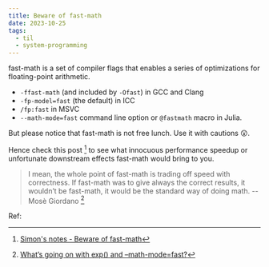 ```yaml
---
title: Beware of fast-math
date: 2023-10-25
tags:
  - til
  - system-programming
---
```


fast-math is a set of compiler flags that enables a series of optimizations for
floating-point arithmetic.

- `-ffast-math` (and included by `-Ofast`) in GCC and Clang
- `-fp-model=fast` (the default) in ICC
- `/fp:fast` in MSVC
- `--math-mode=fast` command line option or `@fastmath` macro in Julia.

But please notice that fast-math is not free lunch. Use it with cautions 😲.

Hence check this post [^simon] to see what innocuous performance speedup or
unfortunate downstream effects fast-math would bring to you.

> I mean, the whole point of fast-math is trading off speed with correctness. If
> fast-math was to give always the correct results, it wouldn’t be fast-math, it
> would be the standard way of doing math. -- Mosè Giordano [^giordano]

Ref:

[^simon]: [Simon's notes - Beware of fast-math](https://simonbyrne.github.io/notes/fastmath/)
[^giordano]: [What’s going on with exp() and –math-mode=fast?](https://discourse.julialang.org/t/whats-going-on-with-exp-and-math-mode-fast/64619/7)
